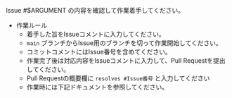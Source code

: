Issue #$ARGUMENT の内容を確認して作業着手してください。

 - 作業ルール
   - 着手した旨をIssueコメントに入力してください。
   - `main` ブランチからIssue用のブランチを切って作業開始してください。
   - コミットコメントにはIssue番号を含めてください。
   - 作業完了後は対応内容をIssueコメントに入力して、Pull Requestを提出してください。
   - Pull Requestの概要欄に `resolves #Issue番号` と入力してください 
   - 作業時には下記ドキュメントを参照してください。